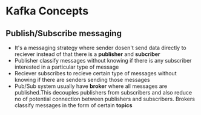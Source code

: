 # Kafka Concepts

## Publish/Subscribe messaging

* It's a messaging strategy where sender dosen't send data directly to reciever instead of that there is a **publisher** and **subcriber**
* Publisher classify messages without knowing if there is any subscriber interested in a particular type of message
* Reciever subscribes to recieve certain type of messages without knowing if there are senders sending those messages
* Pub/Sub system usually have **broker** where all messages are published.This decouples publishers from subscribers and also reduce no of potential connection between publishers and subscribers. Brokers classify messages in the form of certain **topics**

